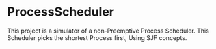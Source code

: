 # ProcessScheduler
This project is a simulator of a non-Preemptive Process Scheduler. 
This Scheduler picks the shortest Process first, Using SJF concepts. 
